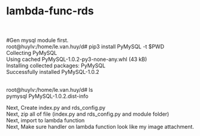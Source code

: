 # lambda-func-rds </br> </br>

#Gen mysql module first.  </br>
root@huylv:/home/le.van.huy/d# pip3 install PyMySQL -t $PWD </br>
Collecting PyMySQL </br>
  Using cached PyMySQL-1.0.2-py3-none-any.whl (43 kB) </br>
Installing collected packages: PyMySQL </br>
Successfully installed PyMySQL-1.0.2 </br>

 </br>
root@huylv:/home/le.van.huy/d# ls </br>
pymysql  PyMySQL-1.0.2.dist-info </br>

Next, Create index.py and rds_config.py </br>
Next, zip all of file (index.py and rds_config.py and module folder)</br>
Next, import to lambda function </br>
Next, Make sure handler on lambda function look like my image attachment.
